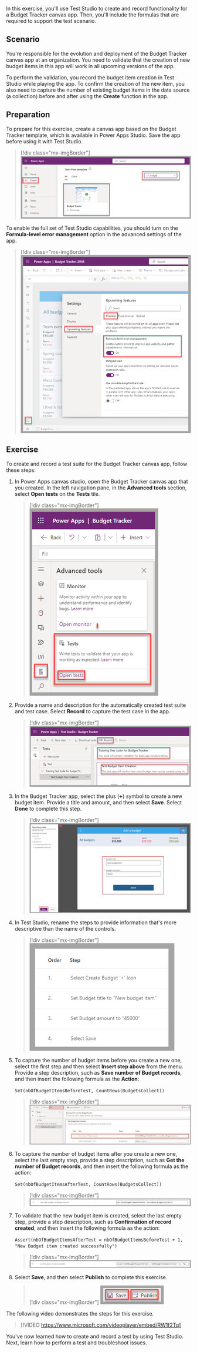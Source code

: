 In this exercise, you'll use Test Studio to create and record functionality for a Budget Tracker canvas app. Then, you'll include the formulas that are required to support the test scenario.

## Scenario

You're responsible for the evolution and deployment of the Budget Tracker canvas app at an organization. You need to validate that the creation of new budget items in this app will work in all upcoming versions of the app.

To perform the validation, you record the budget item creation in Test Studio while playing the app. To confirm the creation of the new item, you also need to capture the number of existing budget items in the data source (a collection) before and after using the **Create** function in the app.

## Preparation

To prepare for this exercise, create a canvas app based on the Budget Tracker template, which is available in Power Apps Studio. Save the app before using it with Test Studio.

> [!div class="mx-imgBorder"]
> [![Screenshot of the Create option in the navigation pane, the search box with the word budget entered, and the Budget Tracker canvas app template.](../media/budget-tracker.png)](../media/budget-tracker.png#lightbox)

To enable the full set of Test Studio capabilities, you should turn on the **Formula-level error management** option in the advanced settings of the app.

> [!div class="mx-imgBorder"]
> [![Screenshot of the settings and the enabled Formula-level error management option.](../media/formula-level-error-management.png)](../media/formula-level-error-management.png#lightbox)

## Exercise

To create and record a test suite for the Budget Tracker canvas app, follow these steps:

1.  In Power Apps canvas studio, open the Budget Tracker canvas app that you created. In the left navigation pane, in the **Advanced tools** section, select **Open tests** on the **Tests** tile.

	> [!div class="mx-imgBorder"]
	> [![Screenshot of the Advanced tools and the Open tests option in the Tests tile.](../media/open-tests.png)](../media/open-tests.png#lightbox)

1.  Provide a name and description for the automatically created test suite and test case. Select **Record** to capture the test case in the app.

	> [!div class="mx-imgBorder"]
	> [![Screenshot of the name and description for the test suite and test case.](../media/record.png)](../media/record.png#lightbox)

1.  In the Budget Tracker app, select the plus (**+**) symbol to create a new budget item. Provide a title and amount, and then select **Save**. Select **Done** to complete this step.

	> [!div class="mx-imgBorder"]
	> [![Screenshot of the plus icon and of the Budget title and Budget amount fields and the Save button.](../media/add-budget.png)](../media/add-budget.png#lightbox)

1.  In Test Studio, rename the steps to provide information that's more descriptive than the name of the controls.

	> [!div class="mx-imgBorder"]
	> [![Screenshot of the four steps.](../media/steps.png)](../media/steps.png#lightbox)

1.  To capture the number of budget items before you create a new one, select the first step and then select **Insert step above** from the menu. Provide a step description, such as **Save number of Budget records**, and then insert the following formula as the **Action**: 

	`Set(nbOfBudgetItemsBeforeTest, CountRows(BudgetsCollect))`

	> [!div class="mx-imgBorder"]
	> [![Screenshot of the first step and the Insert step above option.](../media/insert-step.png)](../media/insert-step.png#lightbox)

1.  To capture the number of budget items after you create a new one, select the last empty step, provide a step description, such as **Get the number of Budget records**, and then insert the following formula as the action: 

	`Set(nbOfBudgetItemsAfterTest, CountRows(BudgetsCollect))`

	> [!div class="mx-imgBorder"]
	> [![Screenshot of step six.](../media/step.png)](../media/step.png#lightbox)

1.  To validate that the new budget item is created, select the last empty step, provide a step description, such as **Confirmation of record created**, and then insert the following formula as the action: 

	`Assert(nbOfBudgetItemsAfterTest = nbOfBudgetItemsBeforeTest + 1, "New Budget item created successfully")`

	> [!div class="mx-imgBorder"]
	> [![Screenshot of step seven.](../media/next-step.png)](../media/next-step.png#lightbox)

1.  Select **Save**, and then select **Publish** to complete this exercise.

	> [!div class="mx-imgBorder"]
	> [![Screenshot of the Save and Publish options.](../media/save-publish.png)](../media/save-publish.png#lightbox)

The following video demonstrates the steps for this exercise.

> [!VIDEO https://www.microsoft.com/videoplayer/embed/RW1f2Tq]

You've now learned how to create and record a test by using Test Studio. Next, learn how to perform a test and troubleshoot issues.
